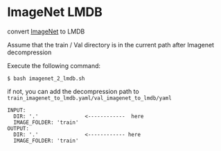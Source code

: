 
# ImageNet LMDB

convert [ImageNet](http://www.image-net.org/) to LMDB

Assume that the train / Val directory is in the current path after Imagenet decompression

Execute the following command:

```angular2html
$ bash imagenet_2_lmdb.sh
```

if not, you can add the decompression path to `train_imagenet_to_lmdb.yaml/val_imagenet_to_lmdb/yaml`

```
INPUT:
  DIR: '.'               <------------  here
  IMAGE_FOLDER: 'train'
OUTPUT:
  DIR: '.'               <------------ here
  IMAGE_FOLDER: 'train'
```
